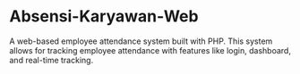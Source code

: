 # Absensi-Karyawan-Web
A web-based employee attendance system built with PHP. This system allows for tracking employee attendance with features like login, dashboard, and real-time tracking.

